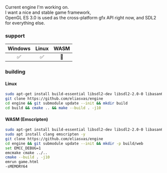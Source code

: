Current engine I'm working on. </br>
I want a nice and stable game framework, </br>
OpenGL ES 3.0 is used as the cross-platform gfx API right now, and SDL2 for everything else. </br>

### support
| Windows  | Linux | WASM |
| :-------------: | :-------------: | :-------------: |
| ✅ | ✅ | 🚧 |
### building
#### Linux
```sh
sudo apt-get install build-essential libsdl2-dev libsdl2-2.0-0 libasan6 libgles2-mesa-dev -y
git clone https://github.com/eliasvas/engine
cd engine && git submodule update --init && mkdir build
cd build && cmake .. && make --build . -j10
```
#### WASM (Emscripten)
```sh
sudo apt-get install build-essential libsdl2-dev libsdl2-2.0-0 libasan6 libgles2-mesa-dev -y
sudo apt install clang emscripten -y
git clone https://github.com/eliasvas/engine
cd engine && git submodule update --init && mkdir -p build/web
set EMCC_DEBUG=1
emcmake cmake ../..
cmake --build . -j10
emrun game.html
-sMEMORY64
```